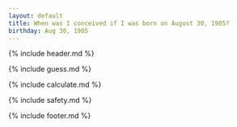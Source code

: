 ```yaml
---
layout: default
title: When was I conceived if I was born on August 30, 1905?
birthday: Aug 30, 1905
---
```


{% include header.md %}

{% include guess.md %}

{% include calculate.md %}

{% include safety.md %}

{% include footer.md %}



